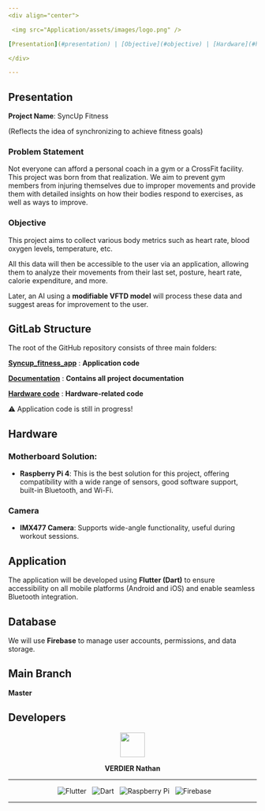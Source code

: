 ```yaml
---
<div align="center">

 <img src="Application/assets/images/logo.png" />

[Presentation](#presentation) | [Objective](#objective) | [Hardware](#hardware)

</div>

---
```


## Presentation  

**Project Name**: SyncUp Fitness  

(Reflects the idea of synchronizing to achieve fitness goals)  

### Problem Statement  

Not everyone can afford a personal coach in a gym or a CrossFit facility. This project was born from that realization. We aim to prevent gym members from injuring themselves due to improper movements and provide them with detailed insights on how their bodies respond to exercises, as well as ways to improve.  

### Objective  

This project aims to collect various body metrics such as heart rate, blood oxygen levels, temperature, etc.  

All this data will then be accessible to the user via an application, allowing them to analyze their movements from their last set, posture, heart rate, calorie expenditure, and more.  

Later, an AI using a **modifiable VFTD model** will process these data and suggest areas for improvement to the user.  

## GitLab Structure  

The root of the GitHub repository consists of three main folders:  

[**Syncup_fitness_app**](Application) : **Application code**  

[**Documentation**](Documentation) : **Contains all project documentation**  

[**Hardware code**](Hardware) : **Hardware-related code**  

⚠️ Application code is still in progress!  

## Hardware  

### Motherboard Solution:  
   - **Raspberry Pi 4**: This is the best solution for this project, offering compatibility with a wide range of sensors, good software support, built-in Bluetooth, and Wi-Fi.  

### Camera  
   - **IMX477 Camera**: Supports wide-angle functionality, useful during workout sessions.  

## Application  

The application will be developed using **Flutter (Dart)** to ensure accessibility on all mobile platforms (Android and iOS) and enable seamless Bluetooth integration.  

## Database  

We will use **Firebase** to manage user accounts, permissions, and data storage.  

## Main Branch  

**Master**  

## Developers  

<div align="center">  

<a href="https://github.com/nathanverdier">  
<img src="https://www.proservices-informatique.fr/wp-content/uploads/2023/11/abonnement-assistance-maintenance-informatique.png" height="50px">  
</a>  

<strong>VERDIER Nathan</strong>  



---


&nbsp; ![Flutter](https://img.shields.io/badge/Flutter-02569B?style=for-the-badge&logo=flutter&logoColor=white)
&nbsp; ![Dart](https://img.shields.io/badge/Dart-00599C?style=for-the-badge&logo=dart&logoColor=white) 
&nbsp; ![Raspberry Pi](https://img.shields.io/badge/Raspberry%20Pi-C51A4A?style=for-the-badge&logo=raspberry-pi&logoColor=white)
&nbsp; ![Firebase](https://img.shields.io/badge/Firebase-FFCA28?style=for-the-badge&logo=firebase&logoColor=white)


---


</div>



<div align = center>
